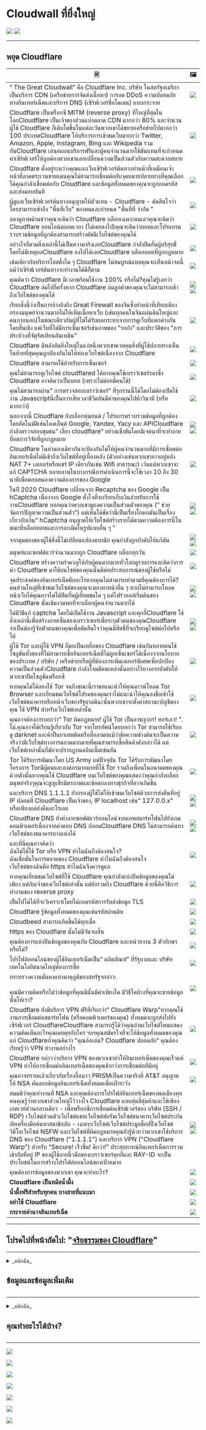 # Cloudwall ที่ยิ่งใหญ่


![](../image/itsreallythatbad.jpg)
![](../image/telegram/c81238387627b4bfd3dcd60f56d41626.jpg)

---


## หยุด Cloudflare


|  🖹  |  🖼 |
| --- | --- |
|  “ The Great Cloudwall” คือ Cloudflare Inc. บริษัท ในสหรัฐอเมริกาเป็นบริการ CDN (เครือข่ายการจัดส่งเนื้อหา) การลด DDoS ความปลอดภัยทางอินเทอร์เน็ตและบริการ DNS (เซิร์ฟเวอร์ชื่อโดเมน) แบบกระจาย  |  ![](../image/cloudflaredearuser.jpg) |
|  Cloudflare เป็นพร็อกซี MITM (reverse proxy) ที่ใหญ่ที่สุดในโลกCloudflare เป็นเจ้าของส่วนแบ่งตลาด CDN มากกว่า 80% และจำนวนผู้ใช้ Cloudflare ก็เติบโตขึ้นในแต่ละวันพวกเขาได้ขยายเครือข่ายไปมากกว่า 100 ประเทศCloudflare ให้บริการการเข้าชมเว็บมากกว่า Twitter, Amazon, Apple, Instagram, Bing และ Wikipedia รวมกันCloudflare เสนอแผนบริการฟรีและผู้คนจำนวนมากใช้มันแทนที่จะกำหนดค่าเซิร์ฟเวอร์ให้ถูกต้องพวกเขาแลกเปลี่ยนความเป็นส่วนตัวกับความสะดวกสบาย  |  ![](../image/cfmarketshare.jpg)  |
|  Cloudflare ตั้งอยู่ระหว่างคุณและเว็บเซิร์ฟเวอร์ต้นทางทำหน้าที่เหมือนเจ้าหน้าที่ลาดตระเวนชายแดนคุณไม่สามารถเชื่อมต่อกับจุดหมายปลายทางที่คุณเลือกได้คุณกำลังเชื่อมต่อกับ Cloudflare และข้อมูลทั้งหมดของคุณจะถูกถอดรหัสและส่งมอบทันที |  ![](../image/border_patrol.jpg)  |
|  ผู้ดูแลเว็บเซิร์ฟเวอร์ต้นทางอนุญาตให้ตัวแทน - Cloudflare - ตัดสินใจว่าใครสามารถเข้าถึง "พื้นที่เว็บ" ของตนและกำหนด "พื้นที่ที่ จำกัด "  |  ![](../image/usershoulddecide.jpg)  |
|  ลองดูภาพด้านขวาคุณจะคิดว่า Cloudflare บล็อกเฉพาะคนเลวคุณจะคิดว่า Cloudflare ออนไลน์ตลอดเวลา (ไม่เคยลงไป)คุณจะคิดว่าบอทและโปรแกรมรวบรวมข้อมูลที่ถูกต้องสามารถสร้างดัชนีเว็บไซต์ของคุณได้  |  ![](../image/howcfwork.jpg)  |
|  อย่างไรก็ตามสิ่งเหล่านี้ไม่เป็นความจริงเลยCloudflare กำลังปิดกั้นผู้บริสุทธิ์โดยไม่มีเหตุผลCloudflare ลงไปได้เลยCloudflare บล็อกบอทที่ถูกกฎหมาย  |  ![](../image/cfdowncfcom.jpg)  |
|  เช่นเดียวกับบริการโฮสติ้งใด ๆ Cloudflare ไม่สมบูรณ์แบบคุณจะเห็นหน้าจอนี้แม้ว่าเซิร์ฟเวอร์ต้นทางจะทำงานได้ดีก็ตาม  |  ![](../image/cfdown2019.jpg) |
|  คุณคิดว่า Cloudflare มีเวลาพร้อมใช้งาน 100% หรือไม่?คุณไม่รู้เลยว่า Cloudflare ล่มไปกี่ครั้งหาก Cloudflare ล่มลูกค้าของคุณจะไม่สามารถเข้าถึงเว็บไซต์ของคุณได้ | ![](../image/cloudflareinternalerror.jpg)<br>![](../image/cloudflareoutage-2020.jpg) |
|  เรียกสิ่งนี้ว่าเป็นการอ้างอิงถึง Great Firewall ของจีนซึ่งทำหน้าที่เทียบเคียงกรองมนุษย์จำนวนมากไม่ให้เห็นเนื้อหาเว็บ (เช่นทุกคนในจีนแผ่นดินใหญ่และคนภายนอก)ในขณะเดียวกันผู้ที่ไม่ได้รับผลกระทบจากการดูเว็บที่แตกต่างกันโดยสิ้นเชิง แต่เว็บที่ไม่มีการเซ็นเซอร์เช่นภาพของ "รถถัง" และประวัติของ "การประท้วงที่จัตุรัสเทียนอันเหมิน" | ![](../image/cloudflarechina.jpg)  |
|  Cloudflare มีพลังอันยิ่งใหญ่ในแง่หนึ่งพวกเขาควบคุมสิ่งที่ผู้ใช้ปลายทางเห็นในท้ายที่สุดคุณถูกป้องกันไม่ให้ท่องเว็บไซต์เนื่องจาก Cloudflare | ![](../image/onemorestep.jpg) |
|  Cloudflare สามารถใช้สำหรับการเซ็นเซอร์ | ![](../image/accdenied.jpg) |
|  คุณไม่สามารถดูเว็บไซต์ cloudflared ได้หากคุณใช้เบราว์เซอร์รองซึ่ง Cloudflare อาจคิดว่าเป็นบอท (เพราะไม่ค่อยมีคนใช้) | ![](../image/cfublock.jpg) |
|  คุณไม่สามารถผ่าน“ การตรวจสอบเบราว์เซอร์” ที่รุกรานนี้ได้โดยไม่ต้องเปิดใช้งาน Javascriptนี่เป็นการเสียเวลาชีวิตอันมีค่าของคุณไปห้าวินาที (หรือมากกว่า) | ![](../image/omsjsck.jpg) |
|  นอกจากนี้ Cloudflare ยังบล็อกหุ่นยนต์ / โปรแกรมรวบรวมข้อมูลที่ถูกต้องโดยอัตโนมัติเช่นไคลเอ็นต์ Google, Yandex, Yacy และ APICloudflare กำลังตรวจสอบชุมชน“ เลี่ยง cloudflare” อย่างแข็งขันโดยมีเจตนาที่จะทำลายบ็อตการวิจัยที่ถูกกฎหมาย | ![](../image/cftestgoogle.jpg)<br>![](../image/htmlalertcloudflare2.jpg) |
|  Cloudflare ในทำนองเดียวกันจะป้องกันไม่ให้ผู้คนจำนวนมากที่มีการเชื่อมต่ออินเทอร์เน็ตไม่ดีเข้าถึงเว็บไซต์ที่อยู่เบื้องหลัง (ตัวอย่างเช่นพวกเขาอาจอยู่หลัง NAT 7+ เลเยอร์หรือแชร์ IP เดียวกันเช่น Wifi สาธารณะ) เว้นแต่พวกเขาจะแก้ CAPTCHA หลายภาพในบางกรณีการดำเนินการนี้จะใช้เวลา 10 ถึง 30 นาทีเพื่อตอบสนองความต้องการของ Google | ![](../image/googlerecaptcha.jpg) |
|  ในปี 2020 Cloudflare เปลี่ยนจาก Recaptcha ของ Google เป็น hCaptcha เนื่องจาก Google ตั้งใจที่จะเรียกเก็บเงินสำหรับการใช้งานCloudflare บอกคุณว่าพวกเขาดูแลความเป็นส่วนตัวของคุณ (“ ช่วยจัดการปัญหาความเป็นส่วนตัว”) แต่เห็นได้ชัดว่านี่เป็นเรื่องโกหกมันเป็นเรื่องเกี่ยวกับเงิน“ hCaptcha อนุญาตให้เว็บไซต์สร้างรายได้ตามความต้องการนี้ในขณะที่บล็อกบอทและการละเมิดในรูปแบบอื่น ๆ ” | ![](../image/fedup_fucking_hcaptcha.jpg)<br>![](../image/hcaptchablockchain.jpg) |
|  จากมุมมองของผู้ใช้สิ่งนี้ไม่เปลี่ยนแปลงมากนัก คุณกำลังถูกบังคับให้แก้มัน | ![](../image/hcaptcha_abrv.jpg)<br>![](../image/hcaptcha_chrome.jpg) |
|  มนุษย์และซอฟต์แวร์จำนวนมากถูก Cloudflare บล็อกทุกวัน | ![](../image/omsnote.jpg) |
|  Cloudflare สร้างความรำคาญให้กับผู้คนมากมายทั่วโลกดูรายการและคิดว่าการนำ Cloudflare มาใช้บนไซต์ของคุณนั้นดีต่อประสบการณ์ของผู้ใช้หรือไม่ |  ![](../image/omsstream.jpg) |
|  จุดประสงค์ของอินเทอร์เน็ตคืออะไรหากคุณไม่สามารถทำตามที่คุณต้องการได้?คนส่วนใหญ่ที่เข้าชมเว็บไซต์ของคุณจะมองหาหน้าอื่น ๆ หากไม่สามารถโหลดหน้าเว็บได้คุณอาจไม่ได้ปิดกั้นผู้เยี่ยมชมใด ๆ แต่ไฟร์วอลล์เริ่มต้นของ Cloudflare นั้นเข้มงวดพอที่จะบล็อกผู้คนจำนวนมากได้ | ![](../image/omsdroid.jpg)<br>![](../image/omsappl.jpg) |
|  ไม่มีวิธีแก้ captcha โดยไม่เปิดใช้งาน Javascript และคุกกี้Cloudflare ใช้สิ่งเหล่านี้เพื่อสร้างลายเซ็นของเบราว์เซอร์เพื่อระบุตัวตนของคุณCloudflare จำเป็นต้องรู้จักตัวตนของคุณเพื่อตัดสินใจว่าคุณมีสิทธิ์ที่จะเรียกดูไซต์ต่อไปหรือไม่ | ![](../image/cferr1010bsig.jpg)<br>![](../image/omsredjs.jpg) |
|  ผู้ใช้ Tor และผู้ใช้ VPN ก็ตกเป็นเหยื่อของ Cloudflare เช่นกันหลายคนใช้โซลูชันทั้งสองที่ไม่สามารถซื้ออินเทอร์เน็ตที่ไม่ถูกเซ็นเซอร์ได้เนื่องจากนโยบายของประเทศ / บริษัท / เครือข่ายหรือผู้ที่ต้องการเพิ่มเลเยอร์พิเศษเพื่อปกป้องความเป็นส่วนตัวCloudflare กำลังโจมตีคนเหล่านั้นอย่างไร้ยางอายบังคับให้พวกเขาปิดโซลูชันพร็อกซี | ![](../image/banvpn2.jpg) |
|  หากคุณไม่ได้ลองใช้ Tor จนถึงขณะนี้เราขอแนะนำให้คุณดาวน์โหลด Tor Browser และเยี่ยมชมเว็บไซต์โปรดของคุณเราไม่แนะนำให้คุณลงชื่อเข้าใช้เว็บไซต์ธนาคารหรือหน้าเว็บของรัฐบาลมิฉะนั้นพวกเขาจะตั้งค่าสถานะบัญชีของคุณ ใช้ VPN สำหรับเว็บไซต์เหล่านั้น | ![](../image/banvpn.jpg) |
|  คุณอาจต้องการบอกว่า“ Tor ผิดกฎหมาย! ผู้ใช้ Tor เป็นอาชญากร! ทอร์เลว! ". ไม่.คุณอาจได้เรียนรู้เกี่ยวกับ Tor จากโทรทัศน์โดยบอกว่า Tor สามารถใช้เรียกดู darknet และค้าปืนยาเสพติดหรือสื่อลามกแม้ว่าข้อความข้างต้นจะเป็นความจริงว่ามีเว็บไซต์ทางการตลาดมากมายที่คุณสามารถซื้อสินค้าดังกล่าวได้ แต่เว็บไซต์เหล่านั้นก็มักจะปรากฏบนคลีนเน็ตเช่นกัน  | ![](../image/whousetor.jpg) |
|  Tor ได้รับการพัฒนาโดย US Army แต่ปัจจุบัน Tor ได้รับการพัฒนาโดยโครงการ Torมีผู้คนและองค์กรมากมายที่ใช้ Tor รวมถึงเพื่อนในอนาคตของคุณด้วยดังนั้นหากคุณใช้ Cloudflare บนเว็บไซต์ของคุณแสดงว่าคุณกำลังบล็อกมนุษย์จริงๆคุณจะสูญเสียมิตรภาพและข้อตกลงทางธุรกิจที่อาจเกิดขึ้น | ![](../image/iusetor_alith.jpg) |
|  และบริการ DNS 1.1.1.1 ยังกรองผู้ใช้ไม่ให้เข้าชมเว็บไซต์ด้วยการส่งคืนที่อยู่ IP ปลอมที่ Cloudflare เป็นเจ้าของ, IP localhost เช่น“ 127.0.0.x” หรือเพียงแค่ส่งคืนอะไรเลย | ![](../image/cferr1016.jpg)<br>![](../image/cferr1016sp.jpg) |
|  Cloudflare DNS ยังทำลายซอฟต์แวร์ออนไลน์จากแอพสมาร์ทโฟนไปยังเกมคอมพิวเตอร์เนื่องจากคำตอบ DNS ปลอมCloudflare DNS ไม่สามารถค้นหาเว็บไซต์ของธนาคารบางแห่งได้ | ![](../image/cfdnsprob.jpg)<br>![](../image/dnsfailtest.jpg) |
|  และที่นี่คุณอาจคิดว่า<br>ฉันไม่ได้ใช้ Tor หรือ VPN ทำไมฉันถึงต้องสนใจ?<br>ฉันเชื่อมั่นในการตลาดของ Cloudflare ทำไมฉันถึงต้องสนใจ<br>เว็บไซต์ของฉันคือ https ทำไมฉันจึงควรดูแล | ![](../image/annoyed.jpg) |
|  หากคุณเยี่ยมชมเว็บไซต์ที่ใช้ Cloudflare คุณกำลังแบ่งปันข้อมูลของคุณไม่เพียง แต่กับเจ้าของเว็บไซต์เท่านั้น แต่ยังรวมถึง Cloudflare ด้วยนี่คือวิธีการทำงานของ reverse proxy | ![](../image/prism_gfe.jpg) |
|  เป็นไปไม่ได้ที่จะวิเคราะห์โดยไม่ถอดรหัสการรับส่งข้อมูล TLS | ![](../image/cfhelp204144518.jpg) |
|  Cloudflare รู้ข้อมูลทั้งหมดของคุณเช่นรหัสผ่านดิบ | ![](../image/cfhelpforum.jpg) |
|  Cloudbeed สามารถเกิดขึ้นได้ทุกเมื่อ | ![](../image/cfbloghtmledit.jpg) |
|  https ของ Cloudflare นั้นไม่มีวันจบสิ้น | ![](../image/sniff2.gif) |
|  คุณต้องการแบ่งปันข้อมูลของคุณกับ Cloudflare และหน่วยงาน 3 ตัวอักษรหรือไม่? | ![](../image/cfstrengthdata.jpg) |
|  โปรไฟล์ออนไลน์ของผู้ใช้อินเทอร์เน็ตเป็น“ ผลิตภัณฑ์” ที่รัฐบาลและ บริษัท เทคโนโลยีขนาดใหญ่ต้องการซื้อ | ![](../image/federalinterest.jpg) |
|  กระทรวงความมั่นคงแห่งมาตุภูมิของสหรัฐฯกล่าว:<br><br>คุณมีความคิดหรือไม่ว่าข้อมูลที่คุณมีนั้นมีค่าเพียงใด มีวิธีใดบ้างที่คุณจะขายข้อมูลนั้นให้เรา?  | ![](../image/dhssaid.jpg) |
|  Cloudflare ยังมีบริการ VPN ฟรีที่เรียกว่า“ Cloudflare Warp”หากคุณใช้งานการเชื่อมต่อสมาร์ทโฟน (หรือคอมพิวเตอร์ของคุณ) ทั้งหมดจะถูกส่งไปยังเซิร์ฟเวอร์ CloudflareCloudflare สามารถรู้ได้ว่าคุณอ่านเว็บไซต์ไหนแสดงความคิดเห็นอะไรคุณเคยคุยกับใคร ฯลฯคุณสมัครใจที่จะให้ข้อมูลทั้งหมดของคุณแก่ Cloudflareถ้าคุณคิดว่า "คุณล้อเล่น? Cloudflare ปลอดภัย” คุณต้องเรียนรู้ว่า VPN ทำงานอย่างไร | ![](../image/howvpnwork.jpg) |
|  Cloudflare กล่าวว่าบริการ VPN ของพวกเขาทำให้อินเทอร์เน็ตของคุณเร็วแต่ VPN ทำให้การเชื่อมต่ออินเทอร์เน็ตของคุณช้ากว่าการเชื่อมต่อที่มีอยู่ | ![](../image/notfastervpn.jpg) |
|  คุณอาจทราบแล้วเกี่ยวกับเรื่องอื้อฉาว PRISMเป็นความจริงที่ AT&T อนุญาตให้ NSA คัดลอกข้อมูลอินเทอร์เน็ตทั้งหมดเพื่อเฝ้าระวัง | ![](../image/prismattnsa.jpg) |
|  สมมติว่าคุณทำงานที่ NSA และคุณต้องการโปรไฟล์อินเทอร์เน็ตของพลเมืองทุกคนคุณรู้ว่าพวกเขาส่วนใหญ่ไว้วางใจ Cloudflare แบบสุ่มสี่สุ่มห้าและใช้เพียงเกตเวย์ส่วนกลางเดียว - เพื่อพร็อกซีการเชื่อมต่อเซิร์ฟเวอร์ของ บริษัท (SSH / RDP) เว็บไซต์ส่วนตัวเว็บไซต์แชทเว็บไซต์ฟอรัมเว็บไซต์ธนาคารเว็บไซต์ประกันภัยเครื่องมือค้นหาสมาชิกลับ - เฉพาะเว็บไซต์เว็บไซต์ประมูลช็อปปิ้งเว็บไซต์วิดีโอเว็บไซต์ NSFW และเว็บไซต์ที่ผิดกฎหมายคุณยังรู้ด้วยว่าพวกเขาใช้บริการ DNS ของ Cloudflare ("1.1.1.1") และบริการ VPN ("Cloudflare Warp") สำหรับ "Secure! เร็วขึ้น! ดีกว่า!” ประสบการณ์อินเทอร์เน็ตการรวมเข้ากับที่อยู่ IP ของผู้ใช้ลายนิ้วมือของเบราว์เซอร์คุกกี้และ RAY-ID จะเป็นประโยชน์ในการสร้างโปรไฟล์ออนไลน์ของเป้าหมาย | ![](../image/edw_snow.jpg)<br>![](../image/peopledonotthink.jpg) |
|  คุณต้องการข้อมูลของพวกเขา คุณจะทำอะไร? | ![](../image/nsaslide_prismcorp.gif) |
|  **Cloudflare เป็นหม้อน้ำผึ้ง** | ![](../image/honeypot.gif) |
|  **น้ำผึ้งฟรีสำหรับทุกคน บางสายที่แนบมา** | ![](../image/iminurtls.jpg) |
|  **อย่าใช้ Cloudflare** | ![](../image/shadycloudflare.jpg) |
|  **กระจายอำนาจอินเทอร์เน็ต** | ![](../image/cfisnotanoption.jpg) |


---


##    โปรดไปที่หน้าถัดไป:  "[จริยธรรมของ Cloudflare](th.ethics.md)"

---

<details>
<summary>_คลิกฉัน_

## ข้อมูลและข้อมูลเพิ่มเติม
</summary>


ที่เก็บนี้เป็นรายชื่อเว็บไซต์ที่อยู่เบื้องหลัง "The Great Cloudwall" ซึ่งบล็อกผู้ใช้ Tor และ CDN อื่น ๆ


**ข้อมูล**
* [Cloudflare Inc.](../cloudflare_inc/)
* [ผู้ใช้ Cloudflare](../cloudflare_users/)
* [โดเมน Cloudflare](../cloudflare_users/domains/)
* [ผู้ใช้ CDN ที่ไม่ใช่ Cloudflare](../not_cloudflare/)
* [ผู้ใช้ Anti-Tor](../anti-tor_users/)


![](../image/goodorbad.jpg)


**ข้อมูลมากกว่านี้**
* [deCloudflare Subfiles](../subfiles/README.md)
* [The Great Cloudwall](../pdf/2019-Jeff_Cliff_Book1.txt), [Mr. Jeff Cliff](https://shitposter.club/users/jeffcliff)
  * ดาวน์โหลด: [PDF](../pdf/2019-The_Great_Cloudwall.pdf), [ePUB](../pdf/2019-Jeff_Cliff_The_Great_Cloudwall.epub)
  * eBook ต้นฉบับ (ePUB) ถูกลบโดย BookRix GmbH เนื่องจากการละเมิดลิขสิทธิ์ของเนื้อหา CC0
* [Padlock icon indicates a secure SSL connection established w MITM-ed](https://bugs.debian.org/cgi-bin/bugreport.cgi?bug=831835), Anonymous
* [Block Global Active Adversary Cloudflare](https://trac.torproject.org/projects/tor/ticket/24351), nym-zone
  * ตั๋วถูกทำลายหลายครั้ง
  * [ถูกลบโดยโครงการ Tor](https://lists.torproject.org/pipermail/anti-censorship-team/2020-May/000098.html) [ดูตั๋ว 34175](https://trac.torproject.org/projects/tor/ticket/34175)
  * [ตั๋วที่เก็บล่าสุด 24351](https://web.archive.org/web/20200301013104/https://trac.torproject.org/projects/tor/ticket/24351)
* [Cloudflare Watch](http://www.crimeflare.org:82/)
* [Criticism and controversies](https://en.wikipedia.org/wiki/Cloudflare#Criticism_and_controversies), Wikipedia

![](../image/watcloudflare.jpg)


</details>

---

<details>
<summary>_คลิกฉัน_

## คุณทำอะไรได้บ้าง?
</summary>

* [อ่านรายการการดำเนินการที่แนะนำของเราและแบ่งปันกับเพื่อนของคุณ](th.action.md)

* [อ่านเสียงของผู้ใช้คนอื่นและเขียนความคิดของคุณ](../PEOPLE.md)

* ค้นหาบางสิ่ง: [Ansero](https://ansero.nnpaefp7pkadbxxkhz2agtbv2a4g5sgo2fbmv3i7czaua354334uqqad.onion/) ([clearnet](https://ansero.eu.org/)), [Ss \#Search](https://sercxi.nnpaefp7pkadbxxkhz2agtbv2a4g5sgo2fbmv3i7czaua354334uqqad.onion/?ul=th) ([clearnet](https://sercxi.eu.org/))

* อัปเดตรายการโดเมน: [คำแนะนำรายการ](../INSTRUCTION.md).

* [เพิ่ม Cloudflare หรือกิจกรรมที่เกี่ยวข้องกับโครงการในประวัติ](../HISTORY.md)

* [ลองเขียน Tool / Script ใหม่](../tool/)

* [นี่คือ PDF / ePUB ที่จะอ่าน](../pdf/)

* [Help translate deCloudflare](translateData/instructions.md)


---

### เกี่ยวกับบัญชีปลอม

We รู้เกี่ยวกับการมีอยู่ของบัญชีปลอมที่แอบอ้างเป็นช่องทางการของเราไม่ว่าจะเป็น Twitter, Facebook, Patreon, OpenCollective, Villages เป็นต้น
**เราไม่เคยถามอีเมลของคุณ
เราไม่เคยถามชื่อคุณ
เราไม่เคยถามตัวตนของคุณ
เราไม่เคยถามตำแหน่งของคุณ
เราไม่เคยขอการบริจาคของคุณ
เราไม่เคยถามความคิดเห็นของคุณ
เราไม่เคยขอให้คุณติดตามบนโซเชียลมีเดีย
เราไม่เคยถามโซเชียลมีเดียของคุณ**

# อย่าไว้ใจบัญชีปลอม



---

| 🖼 | 🖼 |
| --- | --- |
| ![](../image/wtfcf.jpg) | ![](../image/omsirl2.jpg) |
| ![](../image/omsirl.jpg) | ![](../image/whydoihavetosolveacaptcha.jpg) |
| ![](../image/fixthedamn.jpg) | ![](../image/imnotarobot.jpg) |

</details>

---


![](../image/twe_lb.jpg)

![](../image/twe_dz.jpg)

![](../image/twe_jb.jpg)

![](../image/twe_ial.jpg)

![](../image/twe_eptg.jpg)

![](../image/eastdakota_1273277839102656515.jpg)

![](../image/stopcf.jpg)
